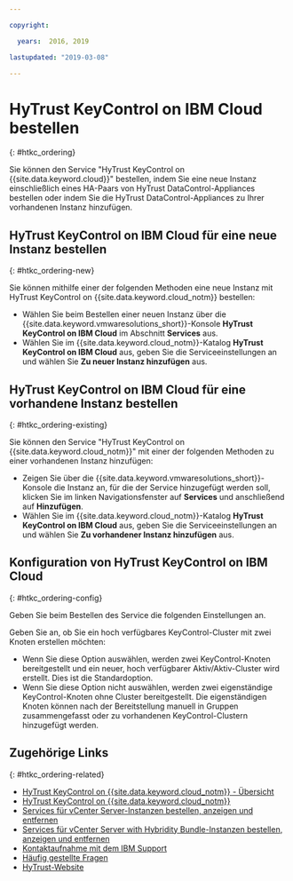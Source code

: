 ```yaml
---

copyright:

  years:  2016, 2019

lastupdated: "2019-03-08"

---
```


# HyTrust KeyControl on IBM Cloud bestellen
{: #htkc_ordering}

Sie können den Service "HyTrust KeyControl on {{site.data.keyword.cloud}}" bestellen, indem Sie eine neue Instanz einschließlich eines HA-Paars von HyTrust DataControl-Appliances bestellen oder indem Sie die HyTrust DataControl-Appliances zu Ihrer vorhandenen Instanz hinzufügen.

## HyTrust KeyControl on IBM Cloud für eine neue Instanz bestellen
{: #htkc_ordering-new}

Sie können mithilfe einer der folgenden Methoden eine neue Instanz mit HyTrust KeyControl on {{site.data.keyword.cloud_notm}} bestellen:
* Wählen Sie beim Bestellen einer neuen Instanz über die {{site.data.keyword.vmwaresolutions_short}}-Konsole **HyTrust KeyControl on IBM Cloud** im Abschnitt **Services** aus.
* Wählen Sie im {{site.data.keyword.cloud_notm}}-Katalog **HyTrust KeyControl on IBM Cloud** aus, geben Sie die Serviceeinstellungen an und wählen Sie **Zu neuer Instanz hinzufügen** aus.

## HyTrust KeyControl on IBM Cloud für eine vorhandene Instanz bestellen
{: #htkc_ordering-existing}

Sie können den Service "HyTrust KeyControl on {{site.data.keyword.cloud_notm}}" mit einer der folgenden Methoden zu einer vorhandenen Instanz hinzufügen:
* Zeigen Sie über die {{site.data.keyword.vmwaresolutions_short}}-Konsole die Instanz an, für die der Service hinzugefügt werden soll, klicken Sie im linken Navigationsfenster auf **Services** und anschließend auf **Hinzufügen**.
* Wählen Sie im {{site.data.keyword.cloud_notm}}-Katalog **HyTrust KeyControl on IBM Cloud** aus, geben Sie die Serviceeinstellungen an und wählen Sie **Zu vorhandener Instanz hinzufügen** aus.

## Konfiguration von HyTrust KeyControl on IBM Cloud
{: #htkc_ordering-config}

Geben Sie beim Bestellen des Service die folgenden Einstellungen an.

Geben Sie an, ob Sie ein hoch verfügbares KeyControl-Cluster mit zwei Knoten erstellen möchten:
* Wenn Sie diese Option auswählen, werden zwei KeyControl-Knoten bereitgestellt und ein neuer, hoch verfügbarer Aktiv/Aktiv-Cluster wird erstellt. Dies ist die Standardoption.
* Wenn Sie diese Option nicht auswählen, werden zwei eigenständige KeyControl-Knoten ohne Cluster bereitgestellt. Die eigenständigen Knoten können nach der Bereitstellung manuell in Gruppen zusammengefasst oder zu vorhandenen KeyControl-Clustern hinzugefügt werden.

## Zugehörige Links
{: #htkc_ordering-related}

* [HyTrust KeyControl on {{site.data.keyword.cloud_notm}} - Übersicht](/docs/services/vmwaresolutions/services?topic=vmware-solutions-htkc_considerations)
* [HyTrust KeyControl on {{site.data.keyword.cloud_notm}}](/docs/services/vmwaresolutions/services?topic=vmware-solutions-managinghtkc)
* [Services für vCenter Server-Instanzen bestellen, anzeigen und entfernen](/docs/services/vmwaresolutions/vcenter?topic=vmware-solutions-vc_addingremovingservices)
* [Services für vCenter Server with Hybridity Bundle-Instanzen bestellen, anzeigen und entfernen](/docs/services/vmwaresolutions/vcenter?topic=vmware-solutions-vc_hybrid_addingremovingservices)
* [Kontaktaufnahme mit dem IBM Support](/docs/services/vmwaresolutions/vmonic?topic=vmware-solutions-trbl_support)
* [Häufig gestellte Fragen](/docs/services/vmwaresolutions/vmonic?topic=vmware-solutions-faq)
* [HyTrust-Website](https://www.hytrust.com/)
